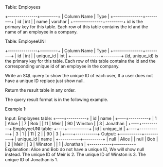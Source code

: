  Table: Employees
 
 
 +---------------+---------+
 | Column Name   | Type    |
 +---------------+---------+
 | id            | int     |
 | name          | varchar |
 +---------------+---------+
 id is the primary key for this table.
 Each row of this table contains the id and the name of an employee in a
 company.
 
 
 
 
 Table: EmployeeUNI
 
 
 +---------------+---------+
 | Column Name   | Type    |
 +---------------+---------+
 | id            | int     |
 | unique_id     | int     |
 +---------------+---------+
 (id, unique_id) is the primary key for this table.
 Each row of this table contains the id and the corresponding unique id of an
 employee in the company.
 
 
 
 
 Write an SQL query to show the unique ID of each user, If a user does not
 have a unique ID replace just show null.
 
 Return the result table in any order.
 
 The query result format is in the following example.
 
 
 Example 1:
 
 
 Input: 
 Employees table:
 +----+----------+
 | id | name     |
 +----+----------+
 | 1  | Alice    |
 | 7  | Bob      |
 | 11 | Meir     |
 | 90 | Winston  |
 | 3  | Jonathan |
 +----+----------+
 EmployeeUNI table:
 +----+-----------+
 | id | unique_id |
 +----+-----------+
 | 3  | 1         |
 | 11 | 2         |
 | 90 | 3         |
 +----+-----------+
 Output: 
 +-----------+----------+
 | unique_id | name     |
 +-----------+----------+
 | null      | Alice    |
 | null      | Bob      |
 | 2         | Meir     |
 | 3         | Winston  |
 | 1         | Jonathan |
 +-----------+----------+
 Explanation: 
 Alice and Bob do not have a unique ID, We will show null instead.
 The unique ID of Meir is 2.
 The unique ID of Winston is 3.
 The unique ID of Jonathan is 1.
 
 


